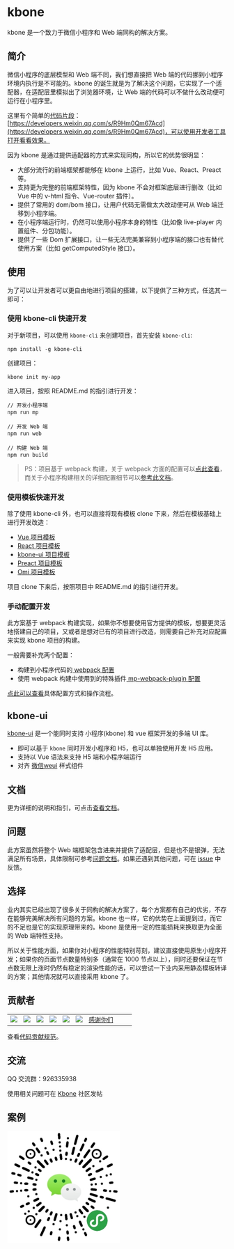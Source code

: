 # kbone

kbone 是一个致力于微信小程序和 Web 端同构的解决方案。

## 简介

微信小程序的底层模型和 Web 端不同，我们想直接把 Web 端的代码挪到小程序环境内执行是不可能的。kbone 的诞生就是为了解决这个问题，它实现了一个适配器，在适配层里模拟出了浏览器环境，让 Web 端的代码可以不做什么改动便可运行在小程序里。

这里有个简单的[代码片段](https://developers.weixin.qq.com/miniprogram/dev/devtools/minicode.html)：[https://developers.weixin.qq.com/s/R9Hm0Qm67Acd](https://developers.weixin.qq.com/s/R9Hm0Qm67Acd)，可以使用开发者工具打开看看效果。

因为 kbone 是通过提供适配器的方式来实现同构，所以它的优势很明显：

* 大部分流行的前端框架都能够在 kbone 上运行，比如 Vue、React、Preact 等。
* 支持更为完整的前端框架特性，因为 kbone 不会对框架底层进行删改（比如 Vue 中的 v-html 指令、Vue-router 插件）。
* 提供了常用的 dom/bom 接口，让用户代码无需做太大改动便可从 Web 端迁移到小程序端。
* 在小程序端运行时，仍然可以使用小程序本身的特性（比如像 live-player 内置组件、分包功能）。
* 提供了一些 Dom 扩展接口，让一些无法完美兼容到小程序端的接口也有替代使用方案（比如 getComputedStyle 接口）。

## 使用

为了可以让开发者可以更自由地进行项目的搭建，以下提供了三种方式，任选其一即可：

### 使用 kbone-cli 快速开发

对于新项目，可以使用 `kbone-cli` 来创建项目，首先安装 `kbone-cli`:

```
npm install -g kbone-cli
```

创建项目：

```
kbone init my-app
```

进入项目，按照 README.md 的指引进行开发：

```
// 开发小程序端
npm run mp

// 开发 Web 端
npm run web

// 构建 Web 端
npm run build
```

> PS：项目基于 webpack 构建，关于 webpack 方面的配置可以[点此查看](https://webpack.js.org/configuration/)，而关于小程序构建相关的详细配置细节可以[参考此文档](https://wechat-miniprogram.github.io/kbone/docs/guide/tutorial.html)。

### 使用模板快速开发

除了使用 kbone-cli 外，也可以直接将现有模板 clone 下来，然后在模板基础上进行开发改造：

* [Vue 项目模板](https://github.com/wechat-miniprogram/kbone-template-vue)
* [React 项目模板](https://github.com/wechat-miniprogram/kbone-template-react)
* [kbone-ui 项目模板](https://github.com/wechat-miniprogram/kbone-template-kboneui)
* [Preact 项目模板](https://github.com/wechat-miniprogram/kbone-template-preact)
* [Omi 项目模板](https://github.com/omijs/template-kbone)

项目 clone 下来后，按照项目中 README.md 的指引进行开发。

### 手动配置开发

此方案基于 webpack 构建实现，如果你不想要使用官方提供的模板，想要更灵活地搭建自己的项目，又或者是想对已有的项目进行改造，则需要自己补充对应配置来实现 kbone 项目的构建。

一般需要补充两个配置：

* 构建到小程序代码的[ webpack 配置](https://webpack.js.org/configuration/)
* 使用 webpack 构建中使用到的特殊插件[ mp-webpack-plugin 配置](https://wechat-miniprogram.github.io/kbone/docs/config/)

[点此可以查看](https://wechat-miniprogram.github.io/kbone/docs/guide/tutorial.html)具体配置方式和操作流程。

## kbone-ui

[kbone-ui](https://github.com/wechat-miniprogram/kbone-ui) 是一个能同时支持 小程序(kbone) 和 vue 框架开发的多端 UI 库。

* 即可以基于 `kbone` 同时开发小程序和 H5，也可以单独使用开发 H5 应用。
* 支持以 Vue 语法来支持 H5 端和小程序端运行
* 对齐 [微信weui](https://weui.io) 样式组件


## 文档

更为详细的说明和指引，可点击[查看文档](https://wechat-miniprogram.github.io/kbone/docs/)。

## 问题

此方案虽然将整个 Web 端框架包含进来并提供了适配层，但是也不是银弹，无法满足所有场景，具体限制可参考[问题文档](https://wechat-miniprogram.github.io/kbone/docs/qa/)。如果还遇到其他问题，可在 [issue](https://github.com/wechat-miniprogram/kbone/issues) 中反馈。

## 选择

业内其实已经出现了很多关于同构的解决方案了，每个方案都有自己的优劣，不存在能够完美解决所有问题的方案。kbone 也一样，它的优势在上面提到过，而它的不足也是它的实现原理带来的。kbone 是使用一定的性能损耗来换取更为全面的 Web 端特性支持。

所以关于性能方面，如果你对小程序的性能特别苛刻，建议直接使用原生小程序开发；如果你的页面节点数量特别多（通常在 1000 节点以上），同时还要保证在节点数无限上涨时仍然有稳定的渲染性能的话，可以尝试一下业内采用静态模板转译的方案；其他情况就可以直接采用 kbone 了。

## 贡献者

<table>
  <tbody>
    <tr>
      <td><a target="_blank" href="https://github.com/JuneAndGreen"><img width="60px"
            src="https://avatars2.githubusercontent.com/u/7931744?s=60&amp;v=4"></a></td>
      <td><a target="_blank" href="https://github.com/lastleaf"><img width="60px"
            src="https://avatars2.githubusercontent.com/u/2016597?s=60&amp;v=4"></a></td>
      <td><a target="_blank" href="https://github.com/dntzhang"><img width="60px"
            src="https://avatars2.githubusercontent.com/u/7917954?s=60&amp;v=4"></a></td>
      <td><a target="_blank" href="https://github.com/JimmyVV"><img width="60px"
            src="https://avatars2.githubusercontent.com/u/12005455?s=60&amp;v=4"></a></td>
      <td><a target="_blank" href="https://github.com/stephenml"><img width="60px"
            src="https://avatars1.githubusercontent.com/u/11658803?s=60&amp;v=4"></a></td>
      <td><a target="_blank" href="https://github.com/jayjliang"><img width="60px"
            src="https://avatars1.githubusercontent.com/u/9363437?s=60&amp;v=4"></a></td>
      <td width="92px"><a target="_blank" href="https://github.com/wechat-miniprogram/kbone/graphs/contributors">感谢你们</a></td>
    </tr>
  </tbody>
</table>

查看[代码贡献规范](https://wechat-miniprogram.github.io/kbone/docs/guide/develop.html)。

## 交流

QQ 交流群：926335938

使用相关问题可在 [Kbone](https://developers.weixin.qq.com/community/minihome/mixflow/1213301129006825473) 社区发帖

## 案例

![微信开放社区](./docs/images/code1.jpg)

